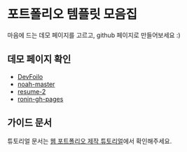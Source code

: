 # 포트폴리오 템플릿 모음집
마음에 드는 데모 페이지를 고르고, github 페이지로 만들어보세요 :)

## 데모 페이지 확인
- [DevFoilo](https://00pow.github.io/portfolio_collection/devfolio-master/)
- [noah-master](https://00pow.github.io/portfolio_collection/noah-master/)
- [resume-2](https://00pow.github.io/portfolio_collection/resume-2-master/)
- [ronin-gh-pages](https://00pow.github.io/portfolio_collection/ronin-gh-pages/)

## 가이드 문서

튜토리얼 문서는 [웹 포트폴리오 제작 튜토리얼](https://www.notion.so/cucus/85e3bec77d904f1fa282cec4756232c3)에서 확인해주세요.
